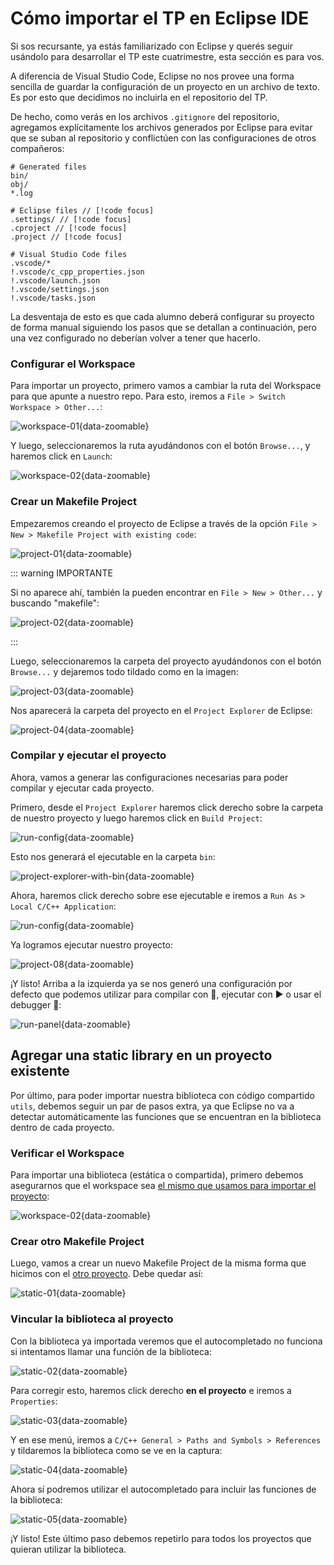 # Cómo importar el TP en Eclipse IDE

Si sos recursante, ya estás familiarizado con Eclipse y querés seguir usándolo
para desarrollar el TP este cuatrimestre, esta sección es para vos.

A diferencia de Visual Studio Code, Eclipse no nos provee una forma sencilla de
guardar la configuración de un proyecto en un archivo de texto. Es por esto que
decidimos no incluirla en el repositorio del TP.

De hecho, como verás en los archivos `.gitignore` del repositorio, agregamos
explícitamente los archivos generados por Eclipse para evitar que se suban al
repositorio y conflictúen con las configuraciones de otros compañeros:

```txt:line-numbers
# Generated files
bin/
obj/
*.log

# Eclipse files // [!code focus]
.settings/ // [!code focus]
.cproject // [!code focus]
.project // [!code focus]

# Visual Studio Code files
.vscode/*
!.vscode/c_cpp_properties.json
!.vscode/launch.json
!.vscode/settings.json
!.vscode/tasks.json
```

La desventaja de esto es que cada alumno deberá configurar su proyecto de forma
manual siguiendo los pasos que se detallan a continuación, pero una vez
configurado no deberían volver a tener que hacerlo.


### Configurar el Workspace

Para importar un proyecto, primero vamos a cambiar la ruta del Workspace para
que apunte a nuestro repo. Para esto, iremos a
`File > Switch Workspace > Other...`:

![workspace-01](/img/guias/herramientas/eclipse/switch-workspace.png){data-zoomable}

Y luego, seleccionaremos la ruta ayudándonos con el botón `Browse...`, y haremos
click en `Launch`:

![workspace-02](/img/guias/herramientas/eclipse/select-workspace-folder.png){data-zoomable}

### Crear un Makefile Project

Empezaremos creando el proyecto de Eclipse a través de la opción
`File > New > Makefile Project with existing code`:

![project-01](/img/guias/herramientas/eclipse/file-new-makefile-project.png){data-zoomable}

::: warning IMPORTANTE

Si no aparece ahí, también la pueden encontrar en
`File > New > Other...` y buscando "makefile":

![project-02](/img/guias/herramientas/eclipse/select-a-wizard.png){data-zoomable}

:::

Luego, seleccionaremos la carpeta del proyecto ayudándonos con el botón
`Browse...` y dejaremos todo tildado como en la imagen:

![project-03](/img/guias/herramientas/eclipse/import-existing-code.png){data-zoomable}

Nos aparecerá la carpeta del proyecto en el `Project Explorer` de Eclipse:

![project-04](/img/guias/herramientas/eclipse/project-explorer.png){data-zoomable}

### Compilar y ejecutar el proyecto

Ahora, vamos a generar las configuraciones necesarias para poder compilar
y ejecutar cada proyecto.

Primero, desde el `Project Explorer` haremos click derecho sobre la carpeta de
nuestro proyecto y luego haremos click en `Build Project`:

![run-config](/img/guias/herramientas/eclipse/build-project.png){data-zoomable}

Esto nos generará el ejecutable en la carpeta `bin`:

![project-explorer-with-bin](/img/guias/herramientas/eclipse/project-explorer-with-bin.png){data-zoomable}

Ahora, haremos click derecho sobre ese ejecutable e iremos a `Run As` >
`Local C/C++ Application`:

![run-config](/img/guias/herramientas/eclipse/run-as-local-c-cpp-application.png){data-zoomable}

 Ya logramos ejecutar nuestro proyecto:

![project-08](/img/guias/herramientas/eclipse/run-console.png){data-zoomable}

¡Y listo! Arriba a la izquierda ya se nos generó una configuración por defecto
que podemos utilizar para compilar con :hammer:, ejecutar con :arrow_forward: o
usar el debugger :bug::

![run-panel](/img/guias/herramientas/eclipse/run-panel.png){data-zoomable}

## Agregar una static library en un proyecto existente

Por último, para poder importar nuestra biblioteca con código compartido
`utils`, debemos seguir un par de pasos extra, ya que Eclipse no va a detectar
automáticamente las funciones que se encuentran en la biblioteca dentro de
cada proyecto.


### Verificar el Workspace

Para importar una biblioteca (estática o compartida), primero debemos
asegurarnos que el workspace sea
[el mismo que usamos para importar el proyecto](#configurar-el-workspace):

![workspace-02](/img/guias/herramientas/eclipse/select-workspace-folder.png){data-zoomable}

### Crear otro Makefile Project

Luego, vamos a crear un nuevo Makefile Project de la misma forma que hicimos con
el [otro proyecto](#crear-un-makefile-project). Debe quedar así:

![static-01](/img/guias/herramientas/eclipse/project-explorer-with-utils.png){data-zoomable}

### Vincular la biblioteca al proyecto

Con la biblioteca ya importada veremos que el autocompletado no funciona si
intentamos llamar una función de la biblioteca:

![static-02](/img/guias/herramientas/eclipse/hello-world-not-working.png){data-zoomable}

Para corregir esto, haremos click derecho **en el proyecto** e iremos a
`Properties`:

![static-03](/img/guias/herramientas/eclipse/properties.png){data-zoomable}

Y en ese menú, iremos a `C/C++ General > Paths and Symbols > References` y
tildaremos la biblioteca como se ve en la captura:

![static-04](/img/guias/herramientas/eclipse/paths-and-symbols-references.png){data-zoomable}

Ahora sí podremos utilizar el autocompletado para incluir las funciones de la
biblioteca:

![static-05](/img/guias/herramientas/eclipse/hello-world-working.png){data-zoomable}

¡Y listo! Este último paso debemos repetirlo para todos los proyectos que
quieran utilizar la biblioteca.
